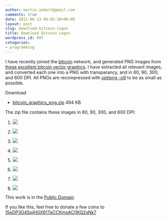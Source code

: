 ```yaml
---
author: martin.ankerl@gmail.com
comments: true
date: 2011-06-13 08:05:38+00:00
layout: post
slug: download-bitcoin-logos
title: Download Bitcoin Logos
wordpress_id: 607
categories:
- programming
---
```


I have recently joined the [bitcoin](http://bitcoin.org/) network, and generated PNG images from [these excellent bitcoin vector graphics](http://forum.bitcoin.org/?topic=1756.0). I have extracted all relevant images, and converted each one into a PNG with transparancy, and in 60, 90, 300, and 600 DPI. All PNGs are recompressed with [optipng -o9](http://optipng.sourceforge.net/) to be as small as possible.

Download 




  * [bitcoin_graphics_png.zip](http://martin.ankerl.com/wp-content/uploads/2011/06/bitcoin_graphics_png.zip) 494 KB


The zip file contains these images in 60, 90, 300, and 600 DPI:
<!-- more -->


  1. ![](http://martin.ankerl.com/wp-content/uploads/2011/06/bitcoin_144x144.png)

  2. ![](http://martin.ankerl.com/wp-content/uploads/2011/06/bitcoin_accept_bright_145x44.png)

  3. ![](http://martin.ankerl.com/wp-content/uploads/2011/06/bitcoin_accept_dark_145x44.png)

  4. ![](http://martin.ankerl.com/wp-content/uploads/2011/06/bitcoin_accept_rect_button_168x64.png)

  5. ![](http://martin.ankerl.com/wp-content/uploads/2011/06/bitcoin_accept_round_button_168x64.png)

  6. ![](http://martin.ankerl.com/wp-content/uploads/2011/06/bitcoin_bright_306x64.png)

  7. ![](http://martin.ankerl.com/wp-content/uploads/2011/06/bitcoin_dark_306x64.png)

  8. ![](http://martin.ankerl.com/wp-content/uploads/2011/06/bitcoin-box-60x60.png) 



This work is in the [Public Domain](http://creativecommons.org/licenses/publicdomain/).

If you like this, feel free to donate a few coins to [15eDP3G4SpjHGX81TeCCKmsACi1KQ2sNk7 ](http://blockexplorer.com/address/15eDP3G4SpjHGX81TeCCKmsACi1KQ2sNk7)

